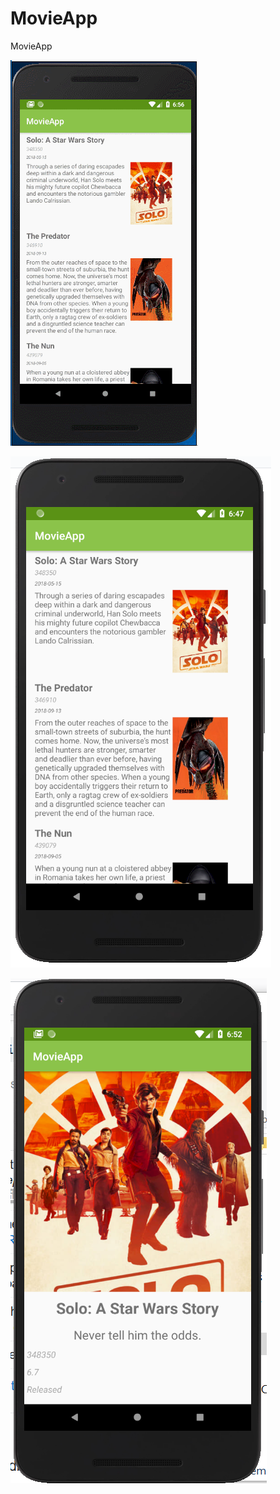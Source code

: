 # MovieApp
MovieApp

![Demo](https://raw.githubusercontent.com/carlosfelipetorres/MovieApp/master/movie3.GIF)

![Screenshot Movie List](https://raw.githubusercontent.com/carlosfelipetorres/MovieApp/master/movie1.PNG)

![Screenshot Movie Detail](https://raw.githubusercontent.com/carlosfelipetorres/MovieApp/master/movie2.PNG)
